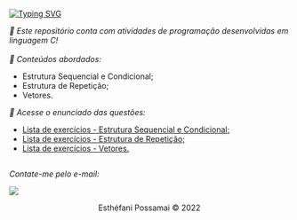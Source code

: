 <div>

[![Typing SVG](https://readme-typing-svg.herokuapp.com?font=Inconsolata&size=30&color=B695C3&lines=Atividades+em+linguagem+C)](https://git.io/typing-svg)
</div>
<div>
  <i>🔭 Este repositório conta com atividades de programação desenvolvidas em linguagem C!</i></div>
  <br/ >
  <i>📌 Conteúdos abordados:</i>
<ul>
  <li>Estrutura Sequencial e Condicional;</li>
  <li>Estrutura de Repetição;</li>
  <li>Vetores.</li>
</ul>
</div>

<div>
  <p><i>📌 Acesse o enunciado das questões:</i></p>
  <ul>
  <li><a href="https://drive.google.com/file/d/1kMThebuVn9gAnVwIPDD2mWq19lg3p4hf/view?usp=sharing">Lista de exercícios - Estrutura Sequencial e Condicional;</a></li>
  <li><a href="#">Lista de exercícios - Estrutura de Repetição;</a></li>
  <li><a href="#">Lista de exercícios - Vetores.</a></li>
</div>

##
  <div>
    <p><i>Contate-me pelo e-mail: </i></p>
    <a href = "mailto: esthefani_possamai@hotmail.com" target="_blank"><img src="https://img.shields.io/badge/-Gmail-%23333?style=for-the-badge&logo=gmail&logoColor=white" target="_blank"></a>
  </div>
  <div align="center">
   <footer>
    <p>Esthéfani Possamai &copy; 2022</p>
   </footer>
   </div>

  
